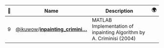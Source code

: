 |:star2: | Name | Description | 🌍|
|---|---|---|---|
|9|[@ikuwow](https://github.com/ikuwow)/[**inpainting_crimini…**](https://github.com/ikuwow/inpainting_criminisi2004)|MATLAB Implementation of inpainting Algorithm by A. Criminisi (2004)||


